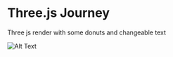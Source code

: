 # Three.js Journey

Three js render with some donuts and changeable text

![Alt Text](/static/three-text.gif)
